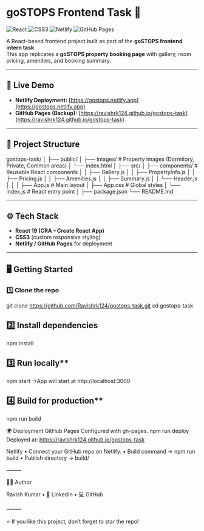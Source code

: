 # goSTOPS Frontend Task 🏨

![React](https://img.shields.io/badge/react-%2320232a.svg?style=for-the-badge&logo=react&logoColor=%2361DAFB)
![CSS3](https://img.shields.io/badge/css3-%231572B6.svg?style=for-the-badge&logo=css3&logoColor=white)
![Netlify](https://img.shields.io/badge/netlify-%23000000.svg?style=for-the-badge&logo=netlify&logoColor=#00C7B7)
![GitHub Pages](https://img.shields.io/badge/github%20pages-%23121013.svg?style=for-the-badge&logo=github&logoColor=white)

A React-based frontend project built as part of the **goSTOPS frontend intern task**.  
This app replicates a **goSTOPS property booking page** with gallery, room pricing, amenities, and booking summary.

---

## 🚀 Live Demo

- **Netlify Deployment:** [https://gostops.netlify.app](https://gostops.netlify.app)  
- **GitHub Pages (Backup):** [https://ravishrk124.github.io/gostops-task](https://ravishrk124.github.io/gostops-task)

---

## 📂 Project Structure
gostops-task/
│
├── public/
│   ├── images/         # Property images (Dormitory, Private, Common areas)
│   └── index.html
│
├── src/
│   ├── components/     # Reusable React components
│   │   ├── Gallery.js
│   │   ├── PropertyInfo.js
│   │   ├── Pricing.js
│   │   ├── Amenities.js
│   │   ├── Summary.js
│   │   └── Header.js
│   │
│   ├── App.js          # Main layout
│   ├── App.css         # Global styles
│   └── index.js        # React entry point
│
├── package.json
└── README.md

---

## ⚙️ Tech Stack

- **React 19 (CRA – Create React App)**  
- **CSS3** (custom responsive styling)  
- **Netlify / GitHub Pages** for deployment  

---

## 🖥️ Getting Started
### 1️⃣ Clone the repo

git clone https://github.com/Ravishrk124/gostops-task.git
cd gostops-task
## 2️⃣ Install dependencies
npm install
## 3️⃣ Run locally**
npm start
->App will start at http://localhost:3000
## 4️⃣ Build for production**
npm run build

🌍 Deployment
GitHub Pages
Configured with gh-pages.
npm run deploy
Deployed at: https://ravishrk124.github.io/gostops-task

Netlify
	•	Connect your GitHub repo on Netlify.
	•	Build command → npm run build
	•	Publish directory → build/

⸻

👨‍💻 Author

Ravish Kumar
	•	🔗 LinkedIn
	•	💻 GitHub

⸻

⭐ If you like this project, don’t forget to star the repo!
